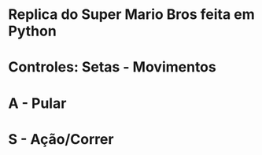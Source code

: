# Replica do Super Mario Bros feita em Python
# Controles: Setas - Movimentos
# A - Pular
# S - Ação/Correr
